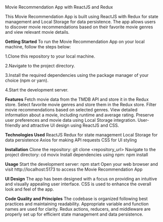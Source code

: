 Movie Recommendation App with ReactJS and Redux

This Movie Recommendation App is built using ReactJS with Redux for state management and Local Storage for data persistence. The app allows users to discover movie recommendations based on their favorite movie genres and view relevant movie details.

**Getting Started**
To run the Movie Recommendation App on your local machine, follow the steps below:

1.Clone this repository to your local machine.

2.Navigate to the project directory.

3.Install the required dependencies using the package manager of your choice (npm or yarn).

4.Start the development server.

**Features**
Fetch movie data from the TMDB API and store it in the Redux store.
Select favorite movie genres and store them in the Redux store.
Filter movie recommendations based on selected genres.
View detailed information about a movie, including runtime and average rating.
Preserve user preferences and movie data using Local Storage integration.
User-friendly and attractive UI design using ReactJS and CSS.

**Technologies Used**
ReactJS
Redux for state management
Local Storage for data persistence
Axios for making API requests
CSS for UI styling

**Installation**
Clone the repository: git clone <repository_url>
Navigate to the project directory: cd movix
Install dependencies using npm: npm install

**Usage**
Start the development server: npm start
Open your web browser and visit http://localhost:5173 to access the Movie Recommendation App

**UI Design**
The app has been designed with a focus on providing an intuitive and visually appealing user interface. CSS is used to enhance the overall look and feel of the app.

**Code Quality and Principles**
The codebase is organized following best practices and maintaining readability. Appropriate variable and function names are used for clarity. Redux actions, reducers, and middleware are properly set up for efficient state management and data persistence.